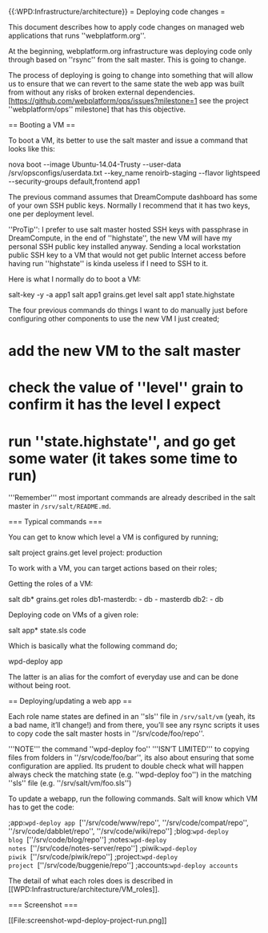{{:WPD:Infrastructure/architecture}}
= Deploying code changes =

This document describes how to apply code changes on managed web applications that runs ''webplatform.org''.

At the beginning, webplatform.org infrastructure was deploying code only through based on ''rsync'' from the salt master. This is going to change.

The process of deploying is going to change into something that will allow us to ensure that we can revert to the same state the web app was built from without any risks of broken external dependencies. [https://github.com/webplatform/ops/issues?milestone=1 see the project ''webplatform/ops'' milestone] that has this objective.

== Booting a VM ==

To boot a VM, its better to use the salt master and issue a command that looks like this:

  nova boot --image Ubuntu-14.04-Trusty --user-data /srv/opsconfigs/userdata.txt --key_name renoirb-staging --flavor lightspeed --security-groups default,frontend app1

The previous command assumes that DreamCompute dashboard has some of your own SSH public keys. Normally I recommend that it has two keys, one per deployment level. 

''ProTip'': I prefer to use salt master hosted SSH keys with passphrase in DreamCompute, in the end of ''highstate'', the new VM will have my personal SSH public key installed anyway. Sending a local workstation public SSH key to a VM that would not get public Internet access before having run ''highstate'' is kinda useless if I need to SSH to it.

Here is what I normally do to boot a VM:

  salt-key -y -a app1
  salt app1 grains.get level
  salt app1 state.highstate

The four previous commands do things I want to do manually just before configuring other components to use the new VM I just created;

# add the new VM to the salt master
# check the value of ''level'' grain to confirm it has the level I expect
# run ''state.highstate'', and go get some water (it takes some time to run)

'''Remember''' most important commands are already described in the salt master in <code>/srv/salt/README.md</code>.

=== Typical commands ===

You can get to know which level a VM is configured by running;

  salt project grains.get level
  project:
    production

To work with a VM, you can target actions based on their roles;

Getting the roles of a VM:

  salt db\* grains.get roles
  db1-masterdb:
    - db
    - masterdb
  db2:
    - db

Deploying code on VMs of a given role:

  salt app\* state.sls code

Which is basically what the following command do;

  wpd-deploy app

The latter is an alias for the comfort of everyday use and can be done without being root.


== Deploying/updating a web app ==

Each role name states are defined in an ''sls'' file in <code>/srv/salt/vm</code> (yeah, its a bad name, it’ll change!) and from there, you’ll see any rsync scripts it uses to copy code the salt master hosts in ''/srv/code/foo/repo''. 

'''NOTE''' the command ''wpd-deploy foo'' '''ISN’T LIMITED''' to copying files from folders in ''/srv/code/foo/bar'', its also about ensuring that some configuration are applied.  Its prudent to double check what will happen always check the matching state (e.g.  ''wpd-deploy foo'') in the matching ''sls'' file (e.g. ''/srv/salt/vm/foo.sls'')

To update a webapp, run the following commands. Salt will know which VM has to get the code:

;app:<code>wpd-deploy app</code>&nbsp;&nbsp;<nowiki>[''/srv/code/www/repo'', ''/srv/code/compat/repo'', ''/srv/code/dabblet/repo'', ''/srv/code/wiki/repo'']</nowiki>
;blog:<code>wpd-deploy blog</code>&nbsp;&nbsp;<nowiki>[''/srv/code/blog/repo'']</nowiki>
;notes:<code>wpd-deploy notes</code>&nbsp;&nbsp;<nowiki>[''/srv/code/notes-server/repo'']</nowiki>
;piwik:<code>wpd-deploy piwik</code>&nbsp;&nbsp;<nowiki>[''/srv/code/piwik/repo'']</nowiki>
;project:<code>wpd-deploy project</code>&nbsp;&nbsp;<nowiki>[''/srv/code/buggenie/repo'']</nowiki>
;accounts:<code>wpd-deploy accounts</code>

The detail of what each roles does is described in [[WPD:Infrastructure/architecture/VM_roles]].

=== Screenshot ===

[[File:screenshot-wpd-deploy-project-run.png]]

<!-- TO BE UPDATED
# cd /srv/code/www
# <edit robots.txt>
# git commit -am 'my commit message'
#* Every code base is version controlled, please version control your changes.
# sudo salt-run deploy.run code.root

The process is the same for all code bases. There's a few notes for the docs code base, though: there's a couple weird exceptions to how the repositories are versioned. The MediaWiki extensions are submodules of the git repo. It's proper to update the submodule version in the parent repo, then have git update the submodule. One extension (SemanticForms) is using svn, rather than git, since it hasn't migrated yet.

For all repos where it's possible (like docs), it's always best to update upstream, then pull your changes in to the local repos. Local changes are dangerous.

==== Git ====

It's best if the extensions are added as git submodules, since the rest of the extensions are done this way (except SemanticForms, which is not yet in the [https://gerrit.wikimedia.org/mediawiki-extensions.txt list of git-supported extensions] on "gerrit", the WikiMedia git server):

* ''git submodule add <url> <location>''

For example:
 ''laner@deployment:/srv/code/docs/current$ git submodule add https://gerrit.wikimedia.org/r/p/mediawiki/extensions/AdminLinks.git extensions/AdminLinks''

==== Updating the Database ====
Sometimes an extension will require updating the databases. To do this, change your permissions to root, and run:

<code>root@deployment:/srv/code/docs/current# php maintenance/update.php</code>

If the extension includes a SQL file to create new tables, run (for example):

<code>root@deployment:/srv/code/docs/current# php maintenance/sql.php extensions/NewSignupPage/user_register_track.sql
</code>

=== Testing MediaWiki changes via the test site ===

It's possible to test changes on docs.webplatform.org/test prior to deploying them to docs.webplatform.org/wiki. There's three things to know about this:

# Both are modified in the same place (/srv/code/docs/current), but they are deployed separately:
#* test: sudo salt-run deploy.run code.docs_test
#* wiki: sudo salt-run deploy.run code.docs_current
# To run maintenance scripts for test, you need to provide a configuration file via a flag; from /srv/code/docs/current:
#* php maintenance/<maintenance-script> --conf=../TestSettings.php
# The MediaWiki configuration is shared between test and wiki in Settings.php. Both test and wiki have exclusive configuration files as well. If you wish to add settings or extensions to test, you should edit TestSettings.php. Ensure you move your changes from TestSettings.php to Settings.php when done testing.

Best practice is to deploy the changes to test and test them out before deploying them to wiki.

== Adding a new code base ==

The deployment code is using salt runners that call salt states that aren't included in the top state configuration. These non-top called states are only called during deployment. We do this so that we can separate deployment of applications from configuration of the instances. That said, adding a new code base for deployment is the same as writing any other salt state.

The deployment salt states are in /srv/code/<code_base>.sls. Here's the root code base's state:

  include:
    - rsync.codesync

  rsync -a --delete --no-perms --password-file=/etc/codesync.secret codesync@deployment.webplatform.org::code/root/ /var/www/:
    cmd.run:
      - user: root
      - group: root
      - require:
        - file: /etc/codesync.secret

We're simply doing an rsync of the root directory on the deployment system to a directory on the target system. Everything under code is shared via rsync (requiring the password in the password file).

Here's another example for docs_current:

  # Include the common settings for the docs repo
  include:
    - code.docs_settings
    - rsync.codesync

  rsync -a --delete --no-perms --password-file=/etc/codesync.secret codesync@deployment.webplatform.org::code/docs/current/ /srv/webplatform/wiki/current/:
    cmd.run:
      - user: root
      - group: root
      - require:
        - file: /etc/codesync.secret

Like the root example, this simply does an rsync to make the directories match. There's one extra thing in this example, which is the inclusion of another deployment code base (code.docs_settings).

code.docs_settings is ''/src/salt/code/docs_settings.sls''; which has the following:

  include:
    - rsync.codesync
  rsync -a --no-perms --password-file=/etc/codesync.secret codesync@deployment.webplatform.org::code/docs/Settings.php /srv/webplatform/wiki/Settings.php:
    cmd.run:
      - user: root
      - group: root
      - require:
        - file: /etc/codesync.secret

Notice that this directive manages only a single file, which is at ''/srv/salt/code/docs/Settings.php''. Since it is included in ''docs_current'', it'll automatically get deployed with ''docs_current''. It can also be deployed separately, though, since it's a standalone state.

=== Committing and Deploying Content ===

Inside the proper directory, run:

 git commit -a "Message"

To deploy: 

 sudo salt-run deploy.run code.codebasename

Such as 

 sudo salt-run deploy.run code.nonshared

-->